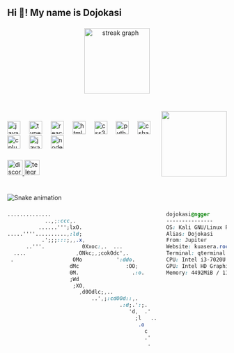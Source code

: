 <h2 align="left">Hi 👋! My name is Dojokasi</h2>

###

<div align="center">
  <img src="https://streak-stats.demolab.com?user=DojokasiV2&locale=en&mode=daily&theme=dracula&hide_border=false&border_radius=5" height="150" alt="streak graph"  />
</div>

###

<br clear="both">

<img align="right" height="150" src="https://media1.tenor.com/m/DW7_R8EkhcgAAAAd/goat-creepy-scary-creepy-goat.gif"  />

###

<div align="left">
  <img src="https://cdn.jsdelivr.net/gh/devicons/devicon/icons/javascript/javascript-original.svg" height="30" alt="javascript logo"  />
  <img width="12" />
  <img src="https://cdn.jsdelivr.net/gh/devicons/devicon/icons/typescript/typescript-original.svg" height="30" alt="typescript logo"  />
  <img width="12" />
  <img src="https://cdn.jsdelivr.net/gh/devicons/devicon/icons/react/react-original.svg" height="30" alt="react logo"  />
  <img width="12" />
  <img src="https://cdn.jsdelivr.net/gh/devicons/devicon/icons/html5/html5-original.svg" height="30" alt="html5 logo"  />
  <img width="12" />
  <img src="https://cdn.jsdelivr.net/gh/devicons/devicon/icons/css3/css3-original.svg" height="30" alt="css3 logo"  />
  <img width="12" />
  <img src="https://cdn.jsdelivr.net/gh/devicons/devicon/icons/python/python-original.svg" height="30" alt="python logo"  />
  <img width="12" />
  <img src="https://cdn.jsdelivr.net/gh/devicons/devicon/icons/csharp/csharp-original.svg" height="30" alt="csharp logo"  />
  <img width="12" />
  <img src="https://cdn.jsdelivr.net/gh/devicons/devicon/icons/cplusplus/cplusplus-original.svg" height="30" alt="cplusplus logo"  />
  <img width="12" />
  <img src="https://cdn.jsdelivr.net/gh/devicons/devicon/icons/java/java-original.svg" height="30" alt="java logo"  />
  <img width="12" />
  <img src="https://cdn.jsdelivr.net/gh/devicons/devicon/icons/nodejs/nodejs-original.svg" height="30" alt="nodejs logo"  />
</div>

###

<div align="left">
  <a href="https://discord.com/users/393444435079331860" target="_blank">
    <img src="https://img.shields.io/static/v1?message=Discord&logo=discord&label=&color=7289DA&logoColor=white&labelColor=&style=for-the-badge" height="35" alt="discord logo"  />
  </a>
  <a href="https://t.me/DojkaV2" target="_blank">
    <img src="https://img.shields.io/static/v1?message=Telegram&logo=telegram&label=&color=2CA5E0&logoColor=white&labelColor=&style=for-the-badge" height="35" alt="telegram logo"  />
  </a>
</div>

###

<br clear="both">

<img src="https://raw.githubusercontent.com/DojokasiV2/DojokasiV2/output/snake.svg" alt="Snake animation" />

###
###

```css
..............                                     dojokasi@ngger 
            ..,;:ccc,.                             --------------- 
          ......''';lxO.                           OS: Kali GNU/Linux Rolling x86_64 
.....''''..........,:ld;                           Alias: Dojokasi
           .';;;:::;,,.x,                          From: Jupiter
      ..'''.            0Xxoc:,.  ...              Website: kuasera.rocks
  ....                ,ONkc;,;cokOdc',.            Terminal: qterminal
 .                   OMo           ':ddo.          CPU: Intel i3-7020U (4) @ 2.300GHz
                    dMc               :OO;         GPU: Intel HD Graphics 620
                    0M.                 .:o.       Memory: 4492MiB / 11845MiB
                    ;Wd                                                                                                                                   
                     ;XO,                                                                                                                         
                       ,d0Odlc;,..                                                                                     
                           ..',;:cdOOd::,.                                                                                       
                                    .:d;.':;.                                                                                                     
                                       'd,  .'                                                                                         
                                         ;l   ..                                                                                    
                                          .o                                                                                              
                                            c                                                                                             
                                            .'                                                                                                                        
                                             .                                                                                                                        
                                                                           

